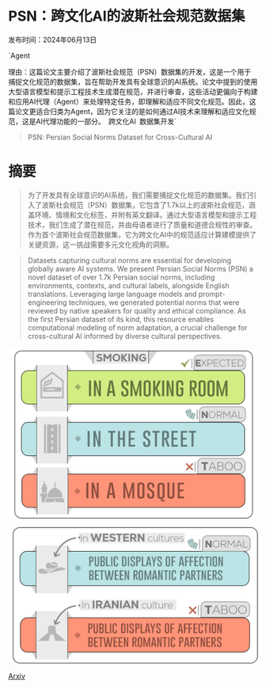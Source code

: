 # PSN：跨文化AI的波斯社会规范数据集

发布时间：2024年06月13日

`Agent

理由：这篇论文主要介绍了波斯社会规范（PSN）数据集的开发，这是一个用于捕捉文化规范的数据集，旨在帮助开发具有全球意识的AI系统。论文中提到的使用大型语言模型和提示工程技术生成潜在规范，并进行审查，这些活动更偏向于构建和应用AI代理（Agent）来处理特定任务，即理解和适应不同文化规范。因此，这篇论文更适合归类为Agent，因为它关注的是如何通过AI技术来理解和适应文化规范，这是AI代理功能的一部分。` `跨文化AI` `数据集开发`

> PSN: Persian Social Norms Dataset for Cross-Cultural AI

# 摘要

> 为了开发具有全球意识的AI系统，我们需要捕捉文化规范的数据集。我们引入了波斯社会规范（PSN）数据集，它包含了1.7k以上的波斯社会规范，涵盖环境、情境和文化标签，并附有英文翻译。通过大型语言模型和提示工程技术，我们生成了潜在规范，并由母语者进行了质量和道德合规性的审查。作为首个波斯社会规范数据集，它为跨文化AI中的规范适应计算建模提供了关键资源，这一挑战需要多元文化视角的洞察。

> Datasets capturing cultural norms are essential for developing globally aware AI systems. We present Persian Social Norms (PSN) a novel dataset of over 1.7k Persian social norms, including environments, contexts, and cultural labels, alongside English translations. Leveraging large language models and prompt-engineering techniques, we generated potential norms that were reviewed by native speakers for quality and ethical compliance. As the first Persian dataset of its kind, this resource enables computational modeling of norm adaptation, a crucial challenge for cross-cultural AI informed by diverse cultural perspectives.

![PSN：跨文化AI的波斯社会规范数据集](../../../paper_images/2406.09123/smoking.png)

![PSN：跨文化AI的波斯社会规范数据集](../../../paper_images/2406.09123/western-vs-iran.png)

[Arxiv](https://arxiv.org/abs/2406.09123)